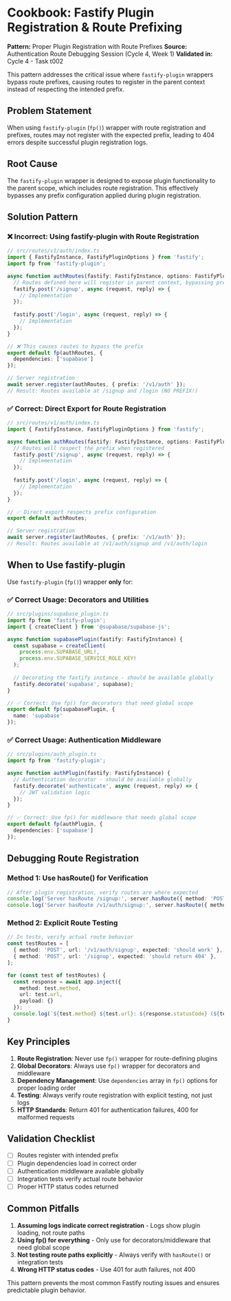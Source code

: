 # Cookbook: Fastify Plugin Registration & Route Prefixing

**Pattern:** Proper Plugin Registration with Route Prefixes
**Source:** Authentication Route Debugging Session (Cycle 4, Week 1)
**Validated in:** Cycle 4 - Task t002

This pattern addresses the critical issue where `fastify-plugin` wrappers bypass route prefixes, causing routes to register in the parent context instead of respecting the intended prefix.

## Problem Statement

When using `fastify-plugin` (`fp()`) wrapper with route registration and prefixes, routes may not register with the expected prefix, leading to 404 errors despite successful plugin registration logs.

## Root Cause

The `fastify-plugin` wrapper is designed to expose plugin functionality to the parent scope, which includes route registration. This effectively bypasses any prefix configuration applied during plugin registration.

## Solution Pattern

### ❌ Incorrect: Using fastify-plugin with Route Registration

```typescript
// src/routes/v1/auth/index.ts
import { FastifyInstance, FastifyPluginOptions } from 'fastify';
import fp from 'fastify-plugin';

async function authRoutes(fastify: FastifyInstance, options: FastifyPluginOptions) {
  // Routes defined here will register in parent context, bypassing prefix
  fastify.post('/signup', async (request, reply) => {
    // Implementation
  });
  
  fastify.post('/login', async (request, reply) => {
    // Implementation
  });
}

// ❌ This causes routes to bypass the prefix
export default fp(authRoutes, {
  dependencies: ['supabase']
});

// Server registration
await server.register(authRoutes, { prefix: '/v1/auth' });
// Result: Routes available at /signup and /login (NO PREFIX!)
```

### ✅ Correct: Direct Export for Route Registration

```typescript
// src/routes/v1/auth/index.ts
import { FastifyInstance, FastifyPluginOptions } from 'fastify';

async function authRoutes(fastify: FastifyInstance, options: FastifyPluginOptions) {
  // Routes will respect the prefix when registered
  fastify.post('/signup', async (request, reply) => {
    // Implementation
  });
  
  fastify.post('/login', async (request, reply) => {
    // Implementation
  });
}

// ✅ Direct export respects prefix configuration
export default authRoutes;

// Server registration
await server.register(authRoutes, { prefix: '/v1/auth' });
// Result: Routes available at /v1/auth/signup and /v1/auth/login
```

## When to Use fastify-plugin

Use `fastify-plugin` (`fp()`) wrapper **only** for:

### ✅ Correct Usage: Decorators and Utilities

```typescript
// src/plugins/supabase_plugin.ts
import fp from 'fastify-plugin';
import { createClient } from '@supabase/supabase-js';

async function supabasePlugin(fastify: FastifyInstance) {
  const supabase = createClient(
    process.env.SUPABASE_URL!,
    process.env.SUPABASE_SERVICE_ROLE_KEY!
  );
  
  // Decorating the fastify instance - should be available globally
  fastify.decorate('supabase', supabase);
}

// ✅ Correct: Use fp() for decorators that need global scope
export default fp(supabasePlugin, {
  name: 'supabase'
});
```

### ✅ Correct Usage: Authentication Middleware

```typescript
// src/plugins/auth_plugin.ts
import fp from 'fastify-plugin';

async function authPlugin(fastify: FastifyInstance) {
  // Authentication decorator - should be available globally
  fastify.decorate('authenticate', async (request, reply) => {
    // JWT validation logic
  });
}

// ✅ Correct: Use fp() for middleware that needs global scope
export default fp(authPlugin, {
  dependencies: ['supabase']
});
```

## Debugging Route Registration

### Method 1: Use hasRoute() for Verification

```typescript
// After plugin registration, verify routes are where expected
console.log('Server hasRoute /signup:', server.hasRoute({ method: 'POST', url: '/signup' }));
console.log('Server hasRoute /v1/auth/signup:', server.hasRoute({ method: 'POST', url: '/v1/auth/signup' }));
```

### Method 2: Explicit Route Testing

```typescript
// In tests, verify actual route behavior
const testRoutes = [
  { method: 'POST', url: '/v1/auth/signup', expected: 'should work' },
  { method: 'POST', url: '/signup', expected: 'should return 404' },
];

for (const test of testRoutes) {
  const response = await app.inject({
    method: test.method,
    url: test.url,
    payload: {}
  });
  console.log(`${test.method} ${test.url}: ${response.statusCode} (${test.expected})`);
}
```

## Key Principles

1. **Route Registration**: Never use `fp()` wrapper for route-defining plugins
2. **Global Decorators**: Always use `fp()` wrapper for decorators and middleware
3. **Dependency Management**: Use `dependencies` array in `fp()` options for proper loading order
4. **Testing**: Always verify route registration with explicit testing, not just logs
5. **HTTP Standards**: Return 401 for authentication failures, 400 for malformed requests

## Validation Checklist

- [ ] Routes register with intended prefix
- [ ] Plugin dependencies load in correct order
- [ ] Authentication middleware available globally
- [ ] Integration tests verify actual route behavior
- [ ] Proper HTTP status codes returned

## Common Pitfalls

1. **Assuming logs indicate correct registration** - Logs show plugin loading, not route paths
2. **Using fp() for everything** - Only use for decorators/middleware that need global scope
3. **Not testing route paths explicitly** - Always verify with `hasRoute()` or integration tests
4. **Wrong HTTP status codes** - Use 401 for auth failures, not 400

This pattern prevents the most common Fastify routing issues and ensures predictable plugin behavior. 